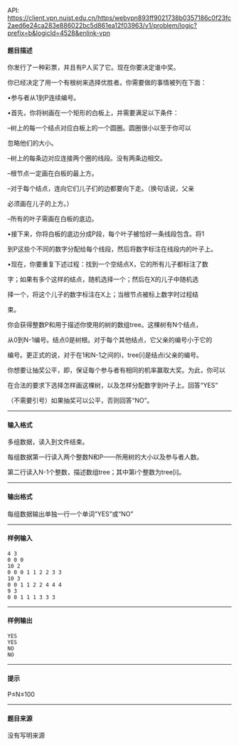 API: https://client.vpn.nuist.edu.cn/https/webvpn893ff9021738b0357186c0f23fc2aed6e24ca283e886022bc5d861ea12f03963/v1/problem/logic?prefix=b&logicId=4528&enlink-vpn

#### 题目描述

你发行了一种彩票，并且有P人买了它。现在你要决定谁中奖。

你已经决定了用一个有根树来选择优胜者。你需要做的事情被列在下面：

•参与者从1到P连续编号。

•首先，你将树画在一个矩形的白板上，并需要满足以下条件：

–树上的每一个结点对应白板上的一个圆圈。圆圈很小以至于你可以

忽略他们的大小。

–树上的每条边对应连接两个圈的线段。没有两条边相交。

–根节点一定画在白板的最上方。

–对于每个结点，连向它们儿子们的边都要向下走。（换句话说，父亲

必须画在儿子的上方。）

–所有的叶子需画在白板的底边。

•接下来，你将白板的底边分成P段，每个叶子被恰好一条线段包含。将1

到P这些个不同的数字分配给每个线段，然后将数字标注在线段内的叶子上。

•现在，你要重复下述过程：找到一个空结点X，它的所有儿子都标注了数

字；如果有多个这样的结点，随机选择一个；然后在X的儿子中随机选

择一个，将这个儿子的数字标注在X上；当根节点被标上数字时过程结

束。

你会获得整数P和用于描述你使用的树的数组tree。这棵树有N个结点，

从0到N-1编号。结点0是树根。对于每个其他结点，它父亲的编号小于它的

编号。更正式的说，对于在1和N-1之间的i，tree\[i\]是结点i父亲的编号。

你想要让抽奖公平，即，保证每个参与者有相同的机率赢取大奖。为此，你可以

在合法的要求下选择怎样画这棵树，以及怎样分配数字到叶子上。回答“YES”

（不需要引号）如果抽奖可以公平，否则回答“NO”。

---

#### 输入格式

多组数据，读入到文件结束。

每组数据第一行读入两个整数N和P——所用树的大小以及参与者人数。

第二行读入N-1个整数，描述数组tree；其中第i个整数为tree\[i\]。

---

#### 输出格式

每组数据输出单独一行一个单词“YES”或“NO”

---

#### 样例输入
```
4 3
0 0 0
10 2
0 0 0 1 1 2 2 3 3
10 3
0 0 1 1 2 2 4 4 4
9 3
0 0 1 1 1 3 3 3
```

---

#### 样例输出
```
YES
YES
NO
NO
```

---

#### 提示

P≤N≤100

---

#### 题目来源

没有写明来源
